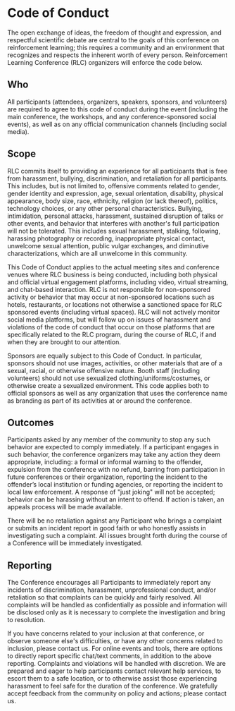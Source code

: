 # Code of Conduct

The open exchange of ideas, the freedom of thought and expression, and respectful scientific debate are central to the goals of this conference on reinforcement learning; this requires a community and an environment that recognizes and respects the inherent worth of every person. Reinforcement Learning Conference (RLC) organizers will enforce the code below.

## Who

All participants (attendees, organizers, speakers, sponsors, and volunteers) are required to agree to this code of conduct during the event (including the main conference, the workshops, and any conference-sponsored social events), as well as on any official communication channels (including social media).

## Scope

RLC commits itself to providing an experience for all participants that is free from harassment, bullying, discrimination, and retaliation for all participants. This includes, but is not limited to, offensive comments related to gender, gender identity and expression, age, sexual orientation, disability, physical appearance, body size, race, ethnicity, religion (or lack thereof), politics, technology choices, or any other personal characteristics. Bullying, intimidation, personal attacks, harassment, sustained disruption of talks or other events, and behavior that interferes with another's full participation will not be tolerated. This includes sexual harassment, stalking, following, harassing photography or recording, inappropriate physical contact, unwelcome sexual attention, public vulgar exchanges, and diminutive characterizations, which are all unwelcome in this community.


This Code of Conduct applies to the actual meeting sites and conference venues where RLC business is being conducted, including both physical and official virtual engagement platforms, including video, virtual streaming, and chat-based interaction. RLC is not responsible for non-sponsored activity or behavior that may occur at non-sponsored locations such as hotels, restaurants, or locations not otherwise a sanctioned space for RLC sponsored events (including virtual spaces). RLC will not actively monitor social media platforms, but will follow up on issues of harassment and violations of the code of conduct that occur on those platforms that are specifically related to the RLC program, during the course of RLC, if and when they are brought to our attention.


Sponsors are equally subject to this Code of Conduct. In particular, sponsors should not use images, activities, or other materials that are of a sexual, racial, or otherwise offensive nature. Booth staff (including volunteers) should not use sexualized clothing/uniforms/costumes, or otherwise create a sexualized environment. This code applies both to official sponsors as well as any organization that uses the conference name as branding as part of its activities at or around the conference.

## Outcomes

Participants asked by any member of the community to stop any such behavior are expected to comply immediately. If a participant engages in such behavior, the conference organizers may take any action they deem appropriate, including: a formal or informal warning to the offender, expulsion from the conference with no refund, barring from participation in future conferences or their organization, reporting the incident to the offender’s local institution or funding agencies, or reporting the incident to local law enforcement. A response of "just joking" will not be accepted; behavior can be harassing without an intent to offend. If action is taken, an appeals process will be made available. 

There will be no retaliation against any Participant who brings a complaint or submits an incident report in good faith or who honestly assists in investigating such a complaint. All issues brought forth during the course of a Conference will be immediately investigated.

## Reporting

The Conference encourages all Participants to immediately report any incidents of discrimination, harassment, unprofessional conduct, and/or retaliation so that complaints can be quickly and fairly resolved. All complaints will be handled as confidentially as possible and information will be disclosed only as it is necessary to complete the investigation and bring to resolution.

If you have concerns related to your inclusion at that conference, or observe someone else's difficulties, or have any other concerns related to inclusion, please contact us. For online events and tools, there are options to directly report specific chat/text comments, in addition to the above reporting. Complaints and violations will be handled with discretion. We are prepared and eager to help participants contact relevant help services, to escort them to a safe location, or to otherwise assist those experiencing harassment to feel safe for the duration of the conference. We gratefully accept feedback from the community on policy and actions; please contact us.